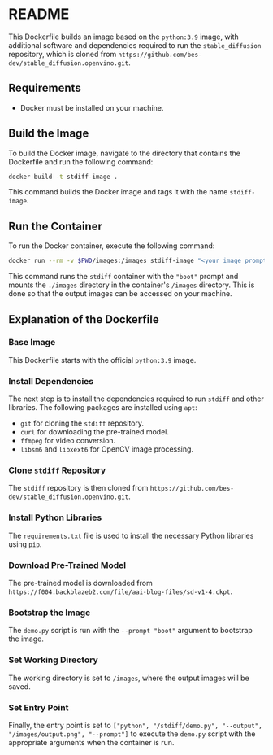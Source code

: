 # README

This Dockerfile builds an image based on the `python:3.9` image, with additional software and dependencies required to run the `stable_diffusion` repository, which is cloned from `https://github.com/bes-dev/stable_diffusion.openvino.git`.

## Requirements

- Docker must be installed on your machine.

## Build the Image

To build the Docker image, navigate to the directory that contains the Dockerfile and run the following command:

```bash
docker build -t stdiff-image .
```

This command builds the Docker image and tags it with the name `stdiff-image`.

## Run the Container

To run the Docker container, execute the following command:

```bash
docker run --rm -v $PWD/images:/images stdiff-image "<your image prompt>"
```

This command runs the `stdiff` container with the `"boot"` prompt and mounts the `./images` directory in the container's `/images` directory. This is done so that the output images can be accessed on your machine.

## Explanation of the Dockerfile

### Base Image

This Dockerfile starts with the official `python:3.9` image.

### Install Dependencies

The next step is to install the dependencies required to run `stdiff` and other libraries. The following packages are installed using `apt`:

- `git` for cloning the `stdiff` repository.
- `curl` for downloading the pre-trained model.
- `ffmpeg` for video conversion.
- `libsm6` and `libxext6` for OpenCV image processing.

### Clone `stdiff` Repository

The `stdiff` repository is then cloned from `https://github.com/bes-dev/stable_diffusion.openvino.git`.

### Install Python Libraries

The `requirements.txt` file is used to install the necessary Python libraries using `pip`.

### Download Pre-Trained Model

The pre-trained model is downloaded from `https://f004.backblazeb2.com/file/aai-blog-files/sd-v1-4.ckpt`.

### Bootstrap the Image

The `demo.py` script is run with the `--prompt "boot"` argument to bootstrap the image.

### Set Working Directory

The working directory is set to `/images`, where the output images will be saved.

### Set Entry Point

Finally, the entry point is set to `["python", "/stdiff/demo.py", "--output", "/images/output.png", "--prompt"]` to execute the `demo.py` script with the appropriate arguments when the container is run.
